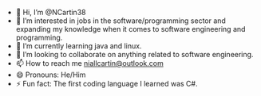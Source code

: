 - 👋 Hi, I’m @NCartin38
- 👀 I’m interested in jobs in the software/programming sector and expanding my knowledge when it comes to software engineering and programming.
- 🌱 I’m currently learning java and linux.
- 💞️ I’m looking to collaborate on anything related to software engineering.
- 📫 How to reach me niallcartin@outlook.com
- 😄 Pronouns: He/Him
- ⚡ Fun fact: The first coding language I learned was C#.

<!---
NCartin38/NCartin38 is a ✨ special ✨ repository because its `README.md` (this file) appears on your GitHub profile.
You can click the Preview link to take a look at your changes.
--->
